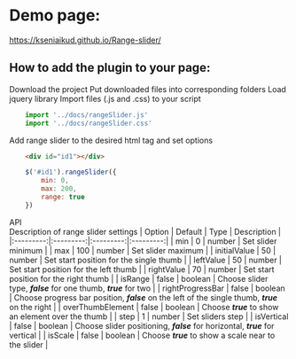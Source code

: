 # Demo page:
https://kseniaikud.github.io/Range-slider/

## How to add the plugin to your page:
Download the project
Put downloaded files into corresponding folders
Load jquery library
Import files (.js and .css) to your script
```js
    import '../docs/rangeSlider.js'
    import '../docs/rangeSlider.css'
```

Add range slider to the desired html tag and set options
```html
    <div id="id1"></div>
```
```js
    $('#id1').rangeSlider({
        min: 0,
        max: 200,
        range: true
    })
```

API \
Description of range slider settings
| Option | Default | Type | Description |
|:---------:|:---------:|:---------:|:---------:|
| min | 0 | number | Set slider minimum |
| max | 100 | number | Set slider maximum |
| initialValue | 50 | number | Set start position for the single thumb |
| leftValue | 50 | number | Set start position for the left thumb |
| rightValue | 70 | number | Set start position for the right thumb |
| isRange | false | boolean | Choose slider type, ***false*** for one thumb, ***true*** for two |
| rightProgressBar | false | boolean | Choose progress bar position, ***false*** on the left of the single thumb, ***true*** on the right |
| overThumbElement | false | boolean | Choose ***true*** to show an element over the thumb |
| step | 1 | number | Set sliders step |
| isVertical | false | boolean | Choose slider positioning, ***false*** for horizontal, ***true*** for vertical |
| isScale | false | boolean | Choose ***true*** to show a scale near to the slider |
